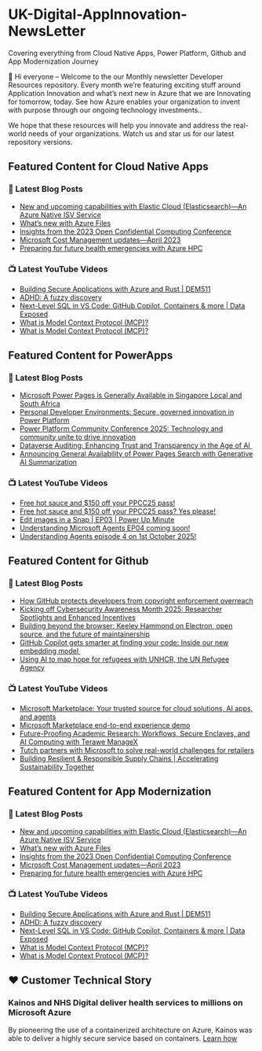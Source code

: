 # UK-Digital-AppInnovation-NewsLetter

Covering everything from Cloud Native Apps, Power Platform, Github and App Modernization Journey

👋 Hi everyone – Welcome to the our Monthly newsletter Developer Resources repository. Every month we’re featuring exciting stuff around Application Innovation and what’s next new in Azure that we are Innovating for tomorrow, today. See how Azure enables your organization to invent with purpose through our ongoing technology investments..


We hope that these resources will help you innovate and address the real-world needs of your organizations. Watch us and star us for our latest repository versions.

## Featured Content for Cloud Native Apps


### 📝 Latest Blog Posts

    
<!-- BLOGCNA:START -->
- [New and upcoming capabilities with Elastic Cloud (Elasticsearch)—An Azure Native ISV Service](https://azure.microsoft.com/blog/new-and-upcoming-capabilities-with-elastic-cloud-elasticsearch-an-azure-native-isv-service/)
- [What’s new with Azure Files](https://azure.microsoft.com/blog/what-s-new-with-azure-files/)
- [Insights from the 2023 Open Confidential Computing Conference](https://azure.microsoft.com/blog/insights-from-the-2023-open-confidential-computing-conference/)
- [Microsoft Cost Management updates—April 2023](https://azure.microsoft.com/blog/microsoft-cost-management-updates-april-2023/)
- [Preparing for future health emergencies with Azure HPC ](https://azure.microsoft.com/blog/preparing-for-future-health-emergencies-with-azure-hpc/)
<!-- BLOGCNA:END -->

### 📺 Latest YouTube Videos

 
<!-- YOUTUBECNA:START -->
- [Building Secure Applications with Azure and Rust | DEM511](https://www.youtube.com/watch?v=2a94mcuzGQE)
- [ADHD: A fuzzy discovery](https://www.youtube.com/watch?v=bTsGKiuZwXA)
- [Next-Level SQL in VS Code: GitHub Copilot, Containers &amp; more | Data Exposed](https://www.youtube.com/watch?v=jj9O5FR7v3A)
- [What is Model Context Protocol &lpar;MCP&rpar;?](https://www.youtube.com/shorts/rTW1eM0T_90)
- [What is Model Context Protocol &lpar;MCP&rpar;?](https://www.youtube.com/watch?v=yVPmHIvJLYg)
<!-- YOUTUBECNA:END -->

##  Featured Content for PowerApps
### 📝 Latest Blog Posts
<!-- BLOGPOWER:START -->
- [Microsoft Power Pages is Generally Available in Singapore Local and South Africa](https://www.microsoft.com/en-us/power-platform/blog/power-pages/microsoft-power-pages-is-generally-available-in-singapore-local-and-south-africa/)
- [Personal Developer Environments: Secure, governed innovation in Power Platform](https://www.microsoft.com/en-us/power-platform/blog/2025/09/18/personal-developer-environments-secure-governed-innovation-in-power-platform/)
- [Power Platform Community Conference 2025: Technology and community unite to drive innovation](https://www.microsoft.com/en-us/power-platform/blog/power-apps/power-platform-community-conference-2025-technology-and-community-unite-to-drive-innovation/)
- [Dataverse Auditing: Enhancing Trust and Transparency in the Age of AI ](https://www.microsoft.com/en-us/power-platform/blog/2025/09/11/dataverse-auditing/)
- [Announcing General Availability of Power Pages Search with Generative AI Summarization](https://www.microsoft.com/en-us/power-platform/blog/power-pages/announcing-general-availability-of-power-pages-search-with-generative-ai-summarization/)
<!-- BLOGPOWER:END -->
 ### 📺 Latest YouTube Videos
    
<!-- YOUTUBEPOWER:START -->
- [Free hot sauce and $150 off your PPCC25 pass!](https://www.youtube.com/watch?v=oLEW1dUUUZg)
- [Free hot sauce and $150 off your PPCC25 pass? Yes please!](https://www.youtube.com/shorts/iS3xTKiON84)
- [Edit images in a Snap | EP03 | Power Up Minute](https://www.youtube.com/watch?v=WnFWpon5HEk)
- [Understanding Microsoft Agents EP04 coming soon!](https://www.youtube.com/shorts/NJNYqWR39XY)
- [Understanding Agents episode 4 on 1st October 2025!](https://www.youtube.com/watch?v=MEXnnThKzdI)
<!-- YOUTUBEPOWER:END -->

##  Featured Content for Github
### 📝 Latest Blog Posts
<!-- BLOGGITHUB:START -->
- [How GitHub protects developers from copyright enforcement overreach](https://github.blog/news-insights/policy-news-and-insights/how-github-protects-developers-from-copyright-enforcement-overreach/)
- [Kicking off Cybersecurity Awareness Month 2025: Researcher Spotlights and Enhanced Incentives](https://github.blog/security/vulnerability-research/kicking-off-cybersecurity-awareness-month-2025-researcher-spotlights-and-enhanced-incentives/)
- [Building beyond the browser: Keeley Hammond on Electron, open source, and the future of maintainership](https://github.blog/open-source/maintainers/building-beyond-the-browser-keeley-hammond-on-electron-open-source-and-the-future-of-maintainership/)
- [GitHub Copilot gets smarter at finding your code: Inside our new embedding model ](https://github.blog/news-insights/product-news/copilot-new-embedding-model-vs-code/)
- [Using AI to map hope for refugees with UNHCR, the UN Refugee Agency](https://github.blog/open-source/social-impact/using-ai-to-map-hope-for-refugees-with-unhcr-the-un-refugee-agency/)
<!-- BLOGGITHUB:END -->
### 📺 Latest YouTube Videos
<!-- YOUTUBEGITHUB:START -->
- [Microsoft Marketplace: Your trusted source for cloud solutions, AI apps, and agents](https://www.youtube.com/watch?v=ACM_lNWx8kQ)
- [Microsoft Marketplace end-to-end experience demo](https://www.youtube.com/watch?v=SilJPeLXmL8)
- [Future-Proofing Academic Research: Workflows, Secure Enclaves, and AI Computing with Terawe ManageX](https://www.youtube.com/watch?v=vdZeka_5-Ss)
- [Tutch partners with Microsoft to solve real-world challenges for retailers](https://www.youtube.com/watch?v=0BqIUtFL3KY)
- [Building Resilient &amp; Responsible Supply Chains | Accelerating Sustainability Together](https://www.youtube.com/watch?v=zQukNIKywIo)
<!-- YOUTUBEGITHUB:END -->
##  Featured Content for App Modernization
### 📝 Latest Blog Posts
<!-- BLOGAPPMOD:START -->
- [New and upcoming capabilities with Elastic Cloud (Elasticsearch)—An Azure Native ISV Service](https://azure.microsoft.com/blog/new-and-upcoming-capabilities-with-elastic-cloud-elasticsearch-an-azure-native-isv-service/)
- [What’s new with Azure Files](https://azure.microsoft.com/blog/what-s-new-with-azure-files/)
- [Insights from the 2023 Open Confidential Computing Conference](https://azure.microsoft.com/blog/insights-from-the-2023-open-confidential-computing-conference/)
- [Microsoft Cost Management updates—April 2023](https://azure.microsoft.com/blog/microsoft-cost-management-updates-april-2023/)
- [Preparing for future health emergencies with Azure HPC ](https://azure.microsoft.com/blog/preparing-for-future-health-emergencies-with-azure-hpc/)
<!-- BLOGAPPMOD:END -->
### 📺 Latest YouTube Videos
<!-- YOUTUBEAPPMOD:START -->
- [Building Secure Applications with Azure and Rust | DEM511](https://www.youtube.com/watch?v=2a94mcuzGQE)
- [ADHD: A fuzzy discovery](https://www.youtube.com/watch?v=bTsGKiuZwXA)
- [Next-Level SQL in VS Code: GitHub Copilot, Containers &amp; more | Data Exposed](https://www.youtube.com/watch?v=jj9O5FR7v3A)
- [What is Model Context Protocol &lpar;MCP&rpar;?](https://www.youtube.com/shorts/rTW1eM0T_90)
- [What is Model Context Protocol &lpar;MCP&rpar;?](https://www.youtube.com/watch?v=yVPmHIvJLYg)
<!-- YOUTUBEAPPMOD:END -->


## ♥️ Customer Technical Story 

### Kainos and NHS Digital deliver health services to millions on Microsoft Azure

By pioneering the use of a containerized architecture on Azure, Kainos was able to deliver a highly secure service based on containers. [Learn how](https://customers.microsoft.com/en-us/story/1368348549535774520-kainos-and-nhs-digital-deliver-health-services-to-millions-on-microsoft-azure)

